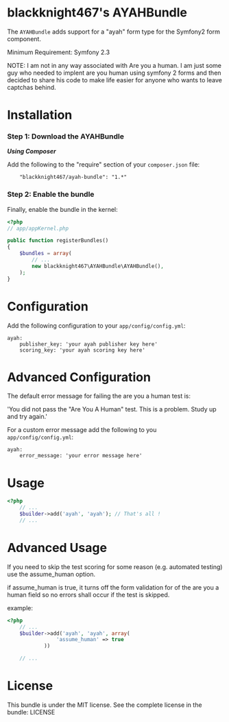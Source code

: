 blackknight467's AYAHBundle
=====================

The `AYAHBundle` adds support for a "ayah" form type for the
Symfony2 form component.

Minimum Requirement: Symfony 2.3

NOTE: I am not in any way associated with Are you a human.  I am just some guy who needed to implent are you human using symfony 2 forms and then decided to share his code to make life easier for anyone who wants to leave captchas behind.

Installation
============

### Step 1: Download the AYAHBundle

***Using Composer***

Add the following to the "require" section of your `composer.json` file:

```
    "blackknight467/ayah-bundle": "1.*"
```

### Step 2: Enable the bundle

Finally, enable the bundle in the kernel:

```php
<?php
// app/appKernel.php

public function registerBundles()
{
    $bundles = array(
        // ...
        new blackknight467\AYAHBundle\AYAHBundle(),
    );
}
```
Configuration
=============
Add the following configuration to your `app/config/config.yml`:

```
ayah:
    publisher_key: 'your ayah publisher key here'
    scoring_key: 'your ayah scoring key here'
```

Advanced Configuration
=============
The default error message for failing the are you a human test is:

'You did not pass the "Are You A Human" test. This is a problem. Study up and try again.'

For a custom error message add the following to you `app/config/config.yml`:

```
ayah:
    error_message: 'your error message here'
```

Usage
=====

```php
<?php
    // ...
    $builder->add('ayah', 'ayah'); // That's all !
    // ...
```

Advanced Usage
=====
If you need to skip the test scoring for some reason (e.g. automated testing) use the assume_human option.

if assume_human is true, it turns off the form validation for of the are you a human field so no errors shall occur if the test is skipped.

example:
```php
<?php
    // ...
    $builder->add('ayah', 'ayah', array(
                'assume_human' => true
            ))

    // ...
```

License
=======
This bundle is under the MIT license. See the complete license in the bundle:
    LICENSE
